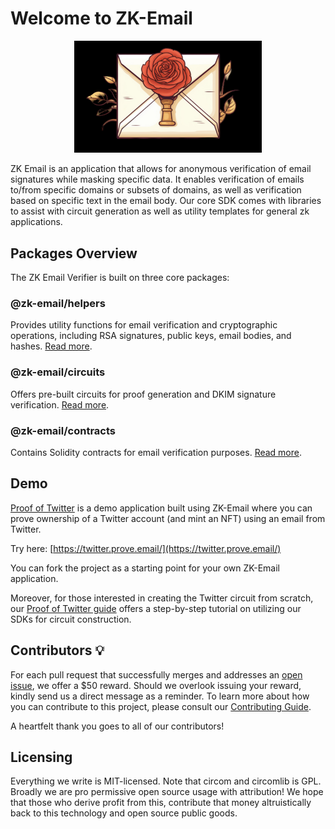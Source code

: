 # Welcome to ZK-Email

<p align="center">
  <img src="docs/logo.jpg" width="300">
</p>

ZK Email is an application that allows for anonymous verification of email signatures while masking specific data. It enables verification of emails to/from specific domains or subsets of domains, as well as verification based on specific text in the email body. Our core SDK comes with libraries to assist with circuit generation as well as utility templates for general zk applications.


## Packages Overview

The ZK Email Verifier is built on three core packages:

### @zk-email/helpers
Provides utility functions for email verification and cryptographic operations, including RSA signatures, public keys, email bodies, and hashes. [Read more](/packages/helpers/README.md).

### @zk-email/circuits
Offers pre-built circuits for proof generation and DKIM signature verification. [Read more](/packages/circuits/README.md).

### @zk-email/contracts
Contains Solidity contracts for email verification purposes. [Read more](/packages/contracts/README.md).

## Demo

[Proof of Twitter](https://github.com/zkemail/proof-of-twitter/) is a demo application built using ZK-Email where you can prove ownership of a Twitter account (and mint an NFT) using an email from Twitter.

Try here: [https://twitter.prove.email/](https://twitter.prove.email/)

You can fork the project as a starting point for your own ZK-Email application.

Moreover, for those interested in creating the Twitter circuit from scratch, our [Proof of Twitter guide](https://prove.email/blog/twitter) offers a step-by-step tutorial on utilizing our SDKs for circuit construction.


## Contributors 💡
For each pull request that successfully merges and addresses an [open issue](https://github.com/zkemail/zk-email-verify/issues), we offer a $50 reward. Should we overlook issuing your reward, kindly send us a direct message as a reminder. To learn more about how you can contribute to this project, please consult our [Contributing Guide](Contributing.md).

A heartfelt thank you goes to all of our contributors!


## Licensing
Everything we write is MIT-licensed. Note that circom and circomlib is GPL. Broadly we are pro permissive open source usage with attribution! We hope that those who derive profit from this, contribute that money altruistically back to this technology and open source public goods.
